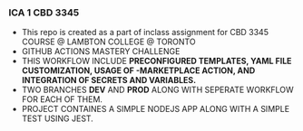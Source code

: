 ### ICA 1 CBD 3345
- This repo is created as a part of inclass assignment for CBD 3345 COURSE @ LAMBTON COLLEGE @ TORONTO
- GITHUB ACTIONS MASTERY CHALLENGE
- THIS WORKFLOW INCLUDE **PRECONFIGURED TEMPLATES, YAML FILE CUSTOMIZATION, USAGE OF -MARKETPLACE ACTION, AND INTEGRATION OF SECRETS AND VARIABLES.**
- TWO BRANCHES **DEV** AND **PROD** ALONG WITH SEPERATE WORKFLOW FOR EACH OF THEM.
- PROJECT CONTAINES A SIMPLE NODEJS APP ALONG WITH A SIMPLE TEST USING JEST.
